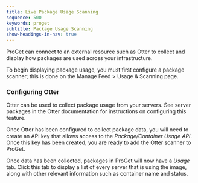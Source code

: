 ```yaml
---
title: Live Package Usage Scanning
sequence: 500
keywords: proget
subtitle: Package Usage Scanning
show-headings-in-nav: true
---
```


ProGet can connect to an external resource such as Otter to collect and display how packages are used across your infrastructure.

To begin displaying package usage, you must first configure a package scanner; this is done on the Manage Feed > Usage & Scanning page.

### Configuring Otter
Otter can be used to collect package usage from your servers. See server packages in the Otter documentation for instructions on configuring this feature.

Once Otter has been configured to collect package data, you will need to create an API key that allows access to the *Package/Container Usage API*. Once this key has been created, you are ready to add the Otter scanner to ProGet.

Once data has been collected, packages in ProGet will now have a *Usage* tab. Click this tab to display a list of every server that is using the image, along with other relevant information such as container name and status.